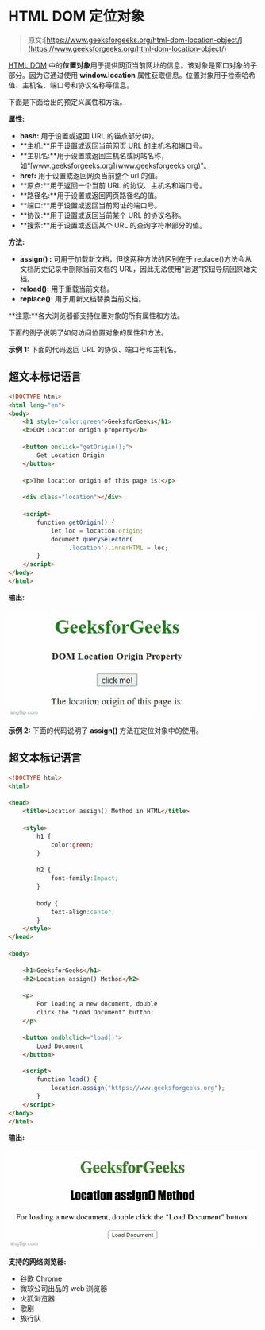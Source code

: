 # HTML DOM 定位对象

> 原文:[https://www.geeksforgeeks.org/html-dom-location-object/](https://www.geeksforgeeks.org/html-dom-location-object/)

[HTML DOM](https://www.geeksforgeeks.org/html-dom-html-object/) 中的**位置对象**用于提供网页当前网址的信息。该对象是窗口对象的子部分。因为它通过使用 **window.location** 属性获取信息。位置对象用于检索哈希值、主机名、端口号和协议名称等信息。

下面是下面给出的预定义属性和方法。

**属性:**

*   **hash:** 用于设置或返回 URL 的锚点部分(#)。
*   **主机:**用于设置或返回当前网页 URL 的主机名和端口号。
*   **主机名:**用于设置或返回主机名或网站名称，如“[www.geeksforgeeks.org](www.geeksforgeeks.org)”。
*   **href:** 用于设置或返回网页当前整个 url 的值。
*   **原点:**用于返回一个当前 URL 的协议、主机名和端口号。
*   **路径名:**用于设置或返回网页路径名的值。
*   **端口:**用于设置或返回当前网址的端口号。
*   **协议:**用于设置或返回当前某个 URL 的协议名称。
*   **搜索:**用于设置或返回某个 URL 的查询字符串部分的值。

**方法:**

*   **assign() :** 可用于加载新文档，但这两种方法的区别在于 replace()方法会从文档历史记录中删除当前文档的 URL，因此无法使用“后退”按钮导航回原始文档。
*   **reload():** 用于重载当前文档。
*   **replace():** 用于用新文档替换当前文档。

**注意:**各大浏览器都支持位置对象的所有属性和方法。

下面的例子说明了如何访问位置对象的属性和方法。

**示例 1:** 下面的代码返回 URL 的协议、端口号和主机名。

## 超文本标记语言

```html
<!DOCTYPE html>
<html lang="en">
<body>
    <h1 style="color:green">GeeksforGeeks</h1>
    <b>DOM Location origin property</b>

    <button onclick="getOrigin();">
        Get Location Origin
    </button>

    <p>The location origin of this page is:</p>

    <div class="location"></div>

    <script>
        function getOrigin() {
            let loc = location.origin;
            document.querySelector(
                '.location').innerHTML = loc;
        }
    </script>
</body>
</html>
```

**输出:**

![](img/5781c04682ad3e4bf1195a9bf475dd5f.png)

**示例 2:** 下面的代码说明了 **assign()** 方法在定位对象中的使用。

## 超文本标记语言

```html
<!DOCTYPE html>
<html>

<head>
    <title>Location assign() Method in HTML</title>

    <style>
        h1 {
            color:green;
        }

        h2 {
            font-family:Impact;
        }

        body {
            text-align:center;
        }
    </style>
</head>

<body>

    <h1>GeeksforGeeks</h1>
    <h2>Location assign() Method</h2>

    <p>
        For loading a new document, double 
        click the "Load Document" button:
    </p>

    <button ondblclick="load()">
        Load Document
    </button>

    <script>
        function load() {
            location.assign("https://www.geeksforgeeks.org");
        }
    </script>
</body>
</html>

```

**输出:**

![](img/e571fe84335bda46cb7bee3b42295d9e.png)

**支持的网络浏览器:**

*   谷歌 Chrome
*   微软公司出品的 web 浏览器
*   火狐浏览器
*   歌剧
*   旅行队